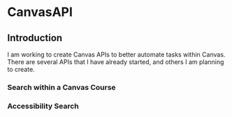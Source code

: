 # CanvasAPI

## Introduction

I am working to create Canvas APIs to better automate tasks within Canvas. There are several APIs that I have already started, and others I am planning to create.

### Search within a Canvas Course


### Accessibility Search
